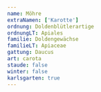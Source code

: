 ```yaml
---
name: Möhre
extraNamen: ['Karotte']
ordnung: Doldenblütlerartige
ordnungLT: Apiales
familie: Doldengewächse
familieLT: Apiaceae
gattung: Daucus
art: carota
staude: false
winter: false
karlsgarten: true
---
```

